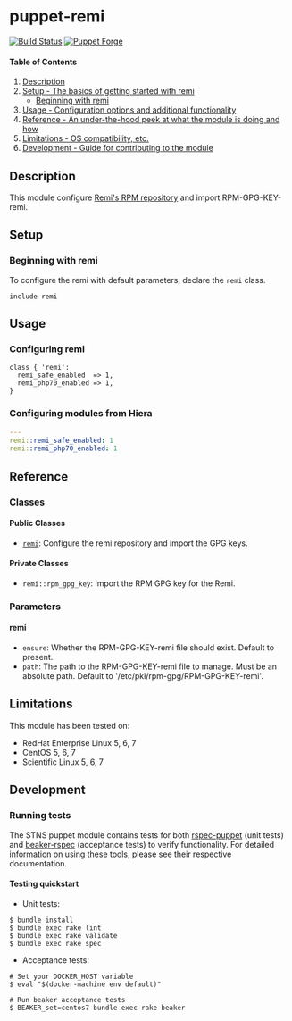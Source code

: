 # puppet-remi

[![Build Status](https://img.shields.io/travis/hfm/puppet-remi/master.svg?style=flat-square)](https://travis-ci.org/hfm/puppet-remi)
[![Puppet Forge](https://img.shields.io/puppetforge/v/hfm/remi.svg?style=flat-square)](https://forge.puppetlabs.com/hfm/remi)

#### Table of Contents

1. [Description](#description)
1. [Setup - The basics of getting started with remi](#setup)
    * [Beginning with remi](#beginning-with-remi)
1. [Usage - Configuration options and additional functionality](#usage)
1. [Reference - An under-the-hood peek at what the module is doing and how](#reference)
1. [Limitations - OS compatibility, etc.](#limitations)
1. [Development - Guide for contributing to the module](#development)

## Description

This module configure [Remi's RPM repository](http://rpms.famillecollet.com/) and import RPM-GPG-KEY-remi.

## Setup

### Beginning with remi

To configure the remi with default parameters, declare the `remi` class.

```puppet
include remi
```

## Usage

### Configuring remi

```puppet
class { 'remi':
  remi_safe_enabled  => 1,
  remi_php70_enabled => 1,
}
```

### Configuring modules from Hiera

```yaml
---
remi::remi_safe_enabled: 1
remi::remi_php70_enabled: 1
```

## Reference

### Classes

#### Public Classes

- [`remi`](#remi):  Configure the remi repository and import the GPG keys.

#### Private Classes

- `remi::rpm_gpg_key`: Import the RPM GPG key for the Remi.

### Parameters

#### remi

- `ensure`: Whether the RPM-GPG-KEY-remi file should exist. Default to present.
- `path`: The path to the RPM-GPG-KEY-remi file to manage. Must be an absolute path. Default to '/etc/pki/rpm-gpg/RPM-GPG-KEY-remi'.

## Limitations

This module has been tested on:

- RedHat Enterprise Linux 5, 6, 7
- CentOS 5, 6, 7
- Scientific Linux 5, 6, 7

## Development

### Running tests

The STNS puppet module contains tests for both [rspec-puppet](http://rspec-puppet.com/) (unit tests) and [beaker-rspec](https://github.com/puppetlabs/beaker-rspec) (acceptance tests) to verify functionality. For detailed information on using these tools, please see their respective documentation.

#### Testing quickstart

- Unit tests:

```console
$ bundle install
$ bundle exec rake lint
$ bundle exec rake validate
$ bundle exec rake spec
```

- Acceptance tests:

```console
# Set your DOCKER_HOST variable
$ eval "$(docker-machine env default)"

# Run beaker acceptance tests
$ BEAKER_set=centos7 bundle exec rake beaker
```
